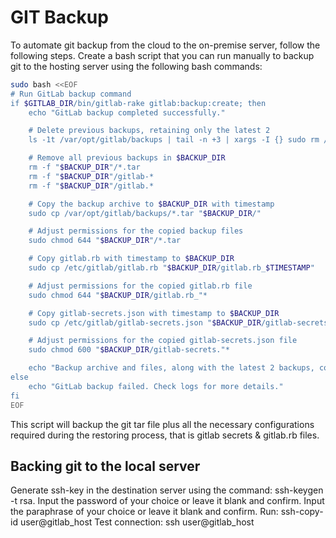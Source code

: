 # GIT Backup

To automate git backup from the cloud to the on-premise server, follow the following steps.
Create a bash script that you can run manually to backup git to the hosting server using the following bash commands:

````bash
sudo bash <<EOF
# Run GitLab backup command
if $GITLAB_DIR/bin/gitlab-rake gitlab:backup:create; then
    echo "GitLab backup completed successfully."

    # Delete previous backups, retaining only the latest 2
    ls -1t /var/opt/gitlab/backups | tail -n +3 | xargs -I {} sudo rm /var/opt/gitlab/backups/{}

    # Remove all previous backups in $BACKUP_DIR
    rm -f "$BACKUP_DIR"/*.tar
    rm -f "$BACKUP_DIR"/gitlab-*
    rm -f "$BACKUP_DIR"/gitlab.*

    # Copy the backup archive to $BACKUP_DIR with timestamp
    sudo cp /var/opt/gitlab/backups/*.tar "$BACKUP_DIR/"

    # Adjust permissions for the copied backup files
    sudo chmod 644 "$BACKUP_DIR"/*.tar

    # Copy gitlab.rb with timestamp to $BACKUP_DIR
    sudo cp /etc/gitlab/gitlab.rb "$BACKUP_DIR/gitlab.rb_$TIMESTAMP"

    # Adjust permissions for the copied gitlab.rb file
    sudo chmod 644 "$BACKUP_DIR/gitlab.rb_"*

    # Copy gitlab-secrets.json with timestamp to $BACKUP_DIR
    sudo cp /etc/gitlab/gitlab-secrets.json "$BACKUP_DIR/gitlab-secrets.json_$TIMESTAMP"

    # Adjust permissions for the copied gitlab-secrets.json file
    sudo chmod 600 "$BACKUP_DIR/gitlab-secrets."*

    echo "Backup archive and files, along with the latest 2 backups, copied to $BACKUP_DIR"
else
    echo "GitLab backup failed. Check logs for more details."
fi
EOF
````

This script will backup the git tar file plus all the necessary configurations required during the restoring process, that is gitlab secrets & gitlab.rb files.

## Backing git to the local server
Generate ssh-key in the destination server using the command: ssh-keygen -t rsa.
Input the password of your choice or leave it blank and confirm.
Input the paraphrase of your choice or leave it blank and confirm.
Run: ssh-copy-id user@gitlab_host
Test connection: ssh user@gitlab_host